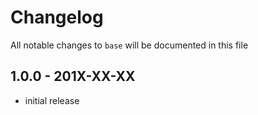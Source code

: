 # Changelog

All notable changes to `base` will be documented in this file

## 1.0.0 - 201X-XX-XX

- initial release
